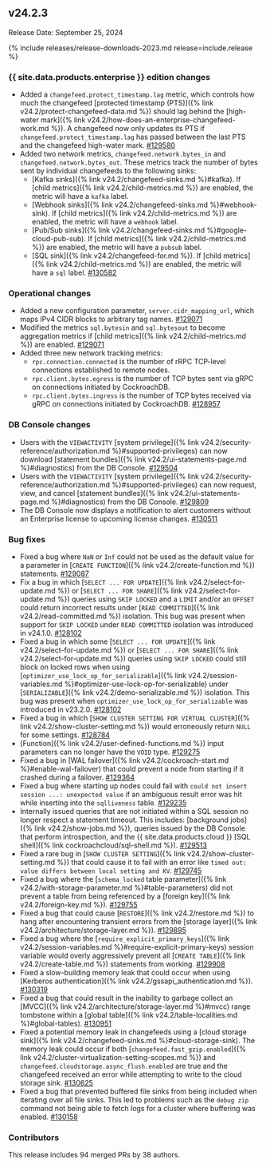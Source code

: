 ## v24.2.3

Release Date: September 25, 2024

{% include releases/release-downloads-2023.md release=include.release %}

<h3 id="v24-2-3-{{-site.data.products.enterprise-}}-edition-changes">{{ site.data.products.enterprise }} edition changes</h3>

- Added a `changefeed.protect_timestamp.lag` metric, which controls how much the changefeed [protected timestamp (PTS)]({% link v24.2/protect-changefeed-data.md %}) should lag behind the [high-water mark]({% link v24.2/how-does-an-enterprise-changefeed-work.md %}). A changefeed now only updates its PTS if `changefeed.protect_timestamp.lag` has passed between the last PTS and the changefeed high-water mark. [#129580][#129580]
- Added two network metrics, `changefeed.network.bytes_in` and `changefeed.network.bytes_out`. These metrics track the number of bytes sent by individual changefeeds to the following sinks: 
	- [Kafka sinks]({% link v24.2/changefeed-sinks.md %}#kafka). If [child metrics]({% link v24.2/child-metrics.md %}) are enabled, the metric will have a `kafka` label. 
	- [Webhook sinks]({% link v24.2/changefeed-sinks.md %}#webhook-sink). If [child metrics]({% link v24.2/child-metrics.md %}) are enabled, the metric will have a `webhook` label. 
	- [Pub/Sub sinks]({% link v24.2/changefeed-sinks.md %}#google-cloud-pub-sub). If [child metrics]({% link v24.2/child-metrics.md %}) are enabled, the metric will have a `pubsub` label. 
	- [SQL sink]({% link v24.2/changefeed-for.md %}). If [child metrics]({% link v24.2/child-metrics.md %}) are enabled, the metric will have a `sql` label. [#130582][#130582]

<h3 id="v24-2-3-operational-changes">Operational changes</h3>

- Added a new configuration parameter, `server.cidr_mapping_url`, which maps IPv4 CIDR blocks to arbitrary tag names. [#129071][#129071]
- Modified the metrics `sql.bytesin` and `sql.bytesout` to become aggregation metrics if [child metrics]({% link v24.2/child-metrics.md %}) are enabled. [#129071][#129071]
- Added three new network tracking metrics: 
	- `rpc.connection.connected` is the number of rRPC TCP-level connections established to remote nodes. 
	- `rpc.client.bytes.egress` is the number of TCP bytes sent via gRPC on connections initiated by CockroachDB.
	- `rpc.client.bytes.ingress` is the number of TCP bytes received via gRPC on connections initiated by CockroachDB. [#128957][#128957]

<h3 id="v24-2-3-db-console-changes">DB Console changes</h3>

- Users with the `VIEWACTIVITY` [system privilege]({% link v24.2/security-reference/authorization.md %}#supported-privileges) can now download [statement bundles]({% link v24.2/ui-statements-page.md %}#diagnostics) from the DB Console. [#129504][#129504]
- Users with the `VIEWACTIVITY` [system privilege]({% link v24.2/security-reference/authorization.md %}#supported-privileges) can now request, view, and cancel [statement bundles]({% link v24.2/ui-statements-page.md %}#diagnostics) from the DB Console. [#129809][#129809]
- The DB Console now displays a notification to alert customers without an Enterprise license to upcoming license changes. [#130511][#130511]

<h3 id="v24-2-3-bug-fixes">Bug fixes</h3>

- Fixed a bug where `NaN` or `Inf` could not be used as the default value for a parameter in [`CREATE FUNCTION`]({% link v24.2/create-function.md %}) statements. [#129087][#129087]
- Fix a bug in which [`SELECT ... FOR UPDATE`]({% link v24.2/select-for-update.md %}) or [`SELECT ... FOR SHARE`]({% link v24.2/select-for-update.md %}) queries using `SKIP LOCKED` and a `LIMIT` and/or an `OFFSET` could return incorrect results under [`READ COMMITTED`]({% link v24.2/read-committed.md %}) isolation. This bug was present when support for `SKIP LOCKED` under `READ COMMITTED` isolation was introduced in v24.1.0. [#128102][#128102]
- Fixed a bug in which some [`SELECT ... FOR UPDATE`]({% link v24.2/select-for-update.md %}) or [`SELECT ... FOR SHARE`]({% link v24.2/select-for-update.md %}) queries using `SKIP LOCKED` could still block on locked rows when using [`optimizer_use_lock_op_for_serializable`]({% link v24.2/session-variables.md %}#optimizer-use-lock-op-for-serializable) under [`SERIALIZABLE`]({% link v24.2/demo-serializable.md %}) isolation. This bug was present when `optimizer_use_lock_op_for_serializable` was introduced in v23.2.0. [#128102][#128102]
- Fixed a bug in which [`SHOW CLUSTER SETTING FOR VIRTUAL CLUSTER`]({% link v24.2/show-cluster-setting.md %}) would erroneously return `NULL` for some settings. [#128784][#128784]
- [Function]({% link v24.2/user-defined-functions.md %}) input parameters can no longer have the `VOID` type. [#129275][#129275]
- Fixed a bug in [WAL failover]({% link v24.2/cockroach-start.md %}#enable-wal-failover) that could prevent a node from starting if it crashed during a failover. [#129364][#129364]
- Fixed a bug where starting up nodes could fail with `could not insert session ...: unexpected value` if an ambiguous result error was hit while inserting into the `sqlliveness` table. [#129235][#129235]
- Internally issued queries that are not initiated within a SQL session no longer respect a statement timeout. This includes: [background jobs]({% link v24.2/show-jobs.md %}), queries issued by the DB Console that perform introspection, and the {{ site.data.products.cloud }} [SQL shell]({% link cockroachcloud/sql-shell.md %}). [#129513][#129513]
- Fixed a rare bug in [`SHOW CLUSTER SETTING`]({% link v24.2/show-cluster-setting.md %}) that could cause it to fail with an error like `timed out: value differs between local setting and KV`. [#129745][#129745]
- Fixed a bug where the [`schema_locked` table parameter]({% link v24.2/with-storage-parameter.md %}#table-parameters) did not prevent a table from being referenced by a [foreign key]({% link v24.2/foreign-key.md %}). [#129755][#129755]
- Fixed a bug that could cause [`RESTORE`]({% link v24.2/restore.md %}) to hang after encountering transient errors from the [storage layer]({% link v24.2/architecture/storage-layer.md %}). [#129895][#129895]
- Fixed a bug where the [`require_explicit_primary_keys`]({% link v24.2/session-variables.md %}#require-explicit-primary-keys) session variable would overly aggressively prevent all [`CREATE TABLE`]({% link v24.2/create-table.md %}) statements from working. [#129908][#129908]
- Fixed a slow-building memory leak that could occur when using [Kerberos authentication]({% link v24.2/gssapi_authentication.md %}). [#130319][#130319]
- Fixed a bug that could result in the inability to garbage collect an [MVCC]({% link v24.2/architecture/storage-layer.md %}#mvcc) range tombstone within a [global table]({% link v24.2/table-localities.md %}#global-tables). [#130951][#130951]
- Fixed a potential memory leak in changefeeds using a [cloud storage sink]({% link v24.2/changefeed-sinks.md %}#cloud-storage-sink). The memory leak could occur if both [`changefeed.fast_gzip.enabled`]({% link v24.2/cluster-virtualization-setting-scopes.md %}) and `changefeed.cloudstorage.async_flush.enabled` are true and the changefeed received an error while attempting to write to the cloud storage sink. [#130625][#130625]
- Fixed a bug that prevented buffered file sinks from being included when iterating over all file sinks. This led to problems such as the `debug zip` command not being able to fetch logs for a cluster where buffering was enabled. [#130158][#130158]

<div class="release-note-contributors" markdown="1">

<h3 id="v24-2-3-contributors">Contributors</h3>

This release includes 94 merged PRs by 38 authors.

</div>

[#128102]: https://github.com/cockroachdb/cockroach/pull/128102
[#128784]: https://github.com/cockroachdb/cockroach/pull/128784
[#128957]: https://github.com/cockroachdb/cockroach/pull/128957
[#129071]: https://github.com/cockroachdb/cockroach/pull/129071
[#129087]: https://github.com/cockroachdb/cockroach/pull/129087
[#129235]: https://github.com/cockroachdb/cockroach/pull/129235
[#129275]: https://github.com/cockroachdb/cockroach/pull/129275
[#129364]: https://github.com/cockroachdb/cockroach/pull/129364
[#129385]: https://github.com/cockroachdb/cockroach/pull/129385
[#129391]: https://github.com/cockroachdb/cockroach/pull/129391
[#129403]: https://github.com/cockroachdb/cockroach/pull/129403
[#129456]: https://github.com/cockroachdb/cockroach/pull/129456
[#129504]: https://github.com/cockroachdb/cockroach/pull/129504
[#129513]: https://github.com/cockroachdb/cockroach/pull/129513
[#129580]: https://github.com/cockroachdb/cockroach/pull/129580
[#129745]: https://github.com/cockroachdb/cockroach/pull/129745
[#129755]: https://github.com/cockroachdb/cockroach/pull/129755
[#129809]: https://github.com/cockroachdb/cockroach/pull/129809
[#129895]: https://github.com/cockroachdb/cockroach/pull/129895
[#129908]: https://github.com/cockroachdb/cockroach/pull/129908
[#130158]: https://github.com/cockroachdb/cockroach/pull/130158
[#130319]: https://github.com/cockroachdb/cockroach/pull/130319
[#130511]: https://github.com/cockroachdb/cockroach/pull/130511
[#130582]: https://github.com/cockroachdb/cockroach/pull/130582
[#130625]: https://github.com/cockroachdb/cockroach/pull/130625
[#130951]: https://github.com/cockroachdb/cockroach/pull/130951
[10b47e3aa]: https://github.com/cockroachdb/cockroach/commit/10b47e3aa
[939ef54a1]: https://github.com/cockroachdb/cockroach/commit/939ef54a1
[97ff913c1]: https://github.com/cockroachdb/cockroach/commit/97ff913c1
[d7307d220]: https://github.com/cockroachdb/cockroach/commit/d7307d220
